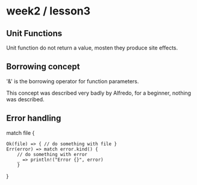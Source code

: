 # week2 / lesson3

## Unit Functions

Unit function do not return a value, mosten they produce site effects.

## Borrowing concept

'&' is the borrowing operator for function parameters.

This concept was described very badly by Alfredo, for a beginner, nothing was described.

## Error handling

match file {

    Ok(file) => { // do something with file }
    Err(error) => match error.kind() { 
        // do something with error 
        _ => println!("Error {}", error)
        }

}

